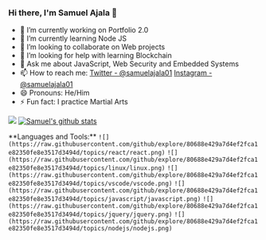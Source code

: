### Hi there, I'm Samuel Ajala 👋


- 🔭 I’m currently working on Portfolio 2.0
- 🌱 I’m currently learning Node JS
- 👯 I’m looking to collaborate on Web projects
- 🤔 I’m looking for help with learning Blockchain
- 💬 Ask me about JavaScript, Web Security and Embedded Systems
- 📫 How to reach me:    [Twitter - @samuelajala01](https://twitter.com/samuelajala01) [Instagram - @samuelajala01](https://instagram.com/xamy.dev)
- 😄 Pronouns: He/Him
- ⚡ Fun fact: I practice Martial Arts

[![](https://github-readme-stats.vercel.app/api/top-langs/?username=samuelajala01&theme=dark&hide_langs_below=1)](https://github.com/samuelajala01)
[![Samuel's github stats](https://github-readme-stats.vercel.app/api?username=samuelajala01&show_icons=true&theme=dark&line_height=27&bgcolor=191919)](https://github.com/samuelajala01)


\*\*Languages and Tools:\*\* 
`![](https://raw.githubusercontent.com/github/explore/80688e429a7d4ef2fca1e82350fe8e3517d3494d/topics/react/react.png)` `![](https://raw.githubusercontent.com/github/explore/80688e429a7d4ef2fca1e82350fe8e3517d3494d/topics/linux/linux.png)` `![](https://raw.githubusercontent.com/github/explore/80688e429a7d4ef2fca1e82350fe8e3517d3494d/topics/vscode/vscode.png)` `![](https://raw.githubusercontent.com/github/explore/80688e429a7d4ef2fca1e82350fe8e3517d3494d/topics/javascript/javascript.png)` `![](https://raw.githubusercontent.com/github/explore/80688e429a7d4ef2fca1e82350fe8e3517d3494d/topics/jquery/jquery.png)` `![](https://raw.githubusercontent.com/github/explore/80688e429a7d4ef2fca1e82350fe8e3517d3494d/topics/nodejs/nodejs.png)`
